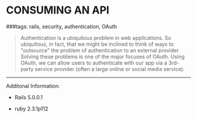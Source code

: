 # CONSUMING AN API

###tags: rails, security, authentication, OAuth

> Authentication is a ubiquitous problem in web applications. So
ubiquitous, in fact, that we might be inclined to think of ways
to "outsource" the problem of authentication to an external provider.
Solving these problems is one of the major focuses of OAuth. Using OAuth,
we can allow users to authenticate with our app via a 3rd-party service
provider (often a large online or social media service).

----

Additonal Information:

* Rails 5.0.0.1

* ruby 2.3.1p112
